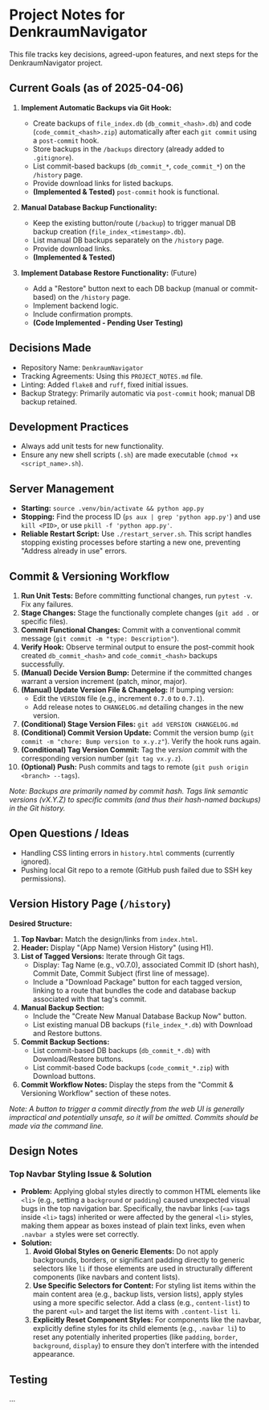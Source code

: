 # Project Notes for DenkraumNavigator

This file tracks key decisions, agreed-upon features, and next steps for the DenkraumNavigator project.

## Current Goals (as of 2025-04-06)

1.  **Implement Automatic Backups via Git Hook:**
    *   Create backups of `file_index.db` (`db_commit_<hash>.db`) and code (`code_commit_<hash>.zip`) automatically after each `git commit` using a `post-commit` hook.
    *   Store backups in the `/backups` directory (already added to `.gitignore`).
    *   List commit-based backups (`db_commit_*`, `code_commit_*`) on the `/history` page.
    *   Provide download links for listed backups.
    *   **(Implemented & Tested)** `post-commit` hook is functional.

2.  **Manual Database Backup Functionality:**
    *   Keep the existing button/route (`/backup`) to trigger manual DB backup creation (`file_index_<timestamp>.db`).
    *   List manual DB backups separately on the `/history` page.
    *   Provide download links.
    *   **(Implemented & Tested)**

3.  **Implement Database Restore Functionality:** (Future)
    *   Add a "Restore" button next to each DB backup (manual or commit-based) on the `/history` page.
    *   Implement backend logic.
    *   Include confirmation prompts.
    *   **(Code Implemented - Pending User Testing)**

## Decisions Made

*   Repository Name: `DenkraumNavigator`
*   Tracking Agreements: Using this `PROJECT_NOTES.md` file.
*   Linting: Added `flake8` and `ruff`, fixed initial issues.
*   Backup Strategy: Primarily automatic via `post-commit` hook; manual DB backup retained.

## Development Practices

*   Always add unit tests for new functionality.
*   Ensure any new shell scripts (`.sh`) are made executable (`chmod +x <script_name>.sh`).

## Server Management

*   **Starting:** `source .venv/bin/activate && python app.py`
*   **Stopping:** Find the process ID (`ps aux | grep 'python app.py'`) and use `kill <PID>`, or use `pkill -f 'python app.py'`.
*   **Reliable Restart Script:** Use `./restart_server.sh`. This script handles stopping existing processes before starting a new one, preventing "Address already in use" errors.

## Commit & Versioning Workflow

1.  **Run Unit Tests:** Before committing functional changes, run `pytest -v`. Fix any failures.
2.  **Stage Changes:** Stage the functionally complete changes (`git add .` or specific files).
3.  **Commit Functional Changes:** Commit with a conventional commit message (`git commit -m "type: Description"`).
4.  **Verify Hook:** Observe terminal output to ensure the post-commit hook created `db_commit_<hash>` and `code_commit_<hash>` backups successfully.
5.  **(Manual) Decide Version Bump:** Determine if the committed changes warrant a version increment (patch, minor, major).
6.  **(Manual) Update Version File & Changelog:** If bumping version:
    *   Edit the `VERSION` file (e.g., increment `0.7.0` to `0.7.1`).
    *   Add release notes to `CHANGELOG.md` detailing changes in the new version.
7.  **(Conditional) Stage Version Files:** `git add VERSION CHANGELOG.md`
8.  **(Conditional) Commit Version Update:** Commit the version bump (`git commit -m "chore: Bump version to x.y.z"`). Verify the hook runs again.
9.  **(Conditional) Tag Version Commit:** Tag the *version commit* with the corresponding version number (`git tag vx.y.z`).
10. **(Optional) Push:** Push commits and tags to remote (`git push origin <branch> --tags`).

*Note: Backups are primarily named by commit hash. Tags link semantic versions (vX.Y.Z) to specific commits (and thus their hash-named backups) in the Git history.*

## Open Questions / Ideas

*   Handling CSS linting errors in `history.html` comments (currently ignored).
*   Pushing local Git repo to a remote (GitHub push failed due to SSH key permissions).

## Version History Page (`/history`)

**Desired Structure:**

1.  **Top Navbar:** Match the design/links from `index.html`.
2.  **Header:** Display "(App Name) Version History" (using H1).
3.  **List of Tagged Versions:** Iterate through Git tags.
    *   Display: Tag Name (e.g., v0.7.0), associated Commit ID (short hash), Commit Date, Commit Subject (first line of message).
    *   Include a "Download Package" button for each tagged version, linking to a route that bundles the code and database backup associated with that tag's commit.
4.  **Manual Backup Section:**
    *   Include the "Create New Manual Database Backup Now" button.
    *   List existing manual DB backups (`file_index_*.db`) with Download and Restore buttons.
5.  **Commit Backup Sections:**
    *   List commit-based DB backups (`db_commit_*.db`) with Download/Restore buttons.
    *   List commit-based Code backups (`code_commit_*.zip`) with Download buttons.
6.  **Commit Workflow Notes:** Display the steps from the "Commit & Versioning Workflow" section of these notes.

*Note: A button to trigger a commit directly from the web UI is generally impractical and potentially unsafe, so it will be omitted. Commits should be made via the command line.*

## Design Notes

### Top Navbar Styling Issue & Solution

*   **Problem:** Applying global styles directly to common HTML elements like `<li>` (e.g., setting a `background` or `padding`) caused unexpected visual bugs in the top navigation bar. Specifically, the navbar links (`<a>` tags inside `<li>` tags) inherited or were affected by the general `<li>` styles, making them appear as boxes instead of plain text links, even when `.navbar a` styles were set correctly.
*   **Solution:**
    1.  **Avoid Global Styles on Generic Elements:** Do not apply backgrounds, borders, or significant padding directly to generic selectors like `li` if those elements are used in structurally different components (like navbars and content lists).
    2.  **Use Specific Selectors for Content:** For styling list items within the main content area (e.g., backup lists, version lists), apply styles using a more specific selector. Add a class (e.g., `content-list`) to the parent `<ul>` and target the list items with `.content-list li`.
    3.  **Explicitly Reset Component Styles:** For components like the navbar, explicitly define styles for its child elements (e.g., `.navbar li`) to reset any potentially inherited properties (like `padding`, `border`, `background`, `display`) to ensure they don't interfere with the intended appearance.

## Testing

... 